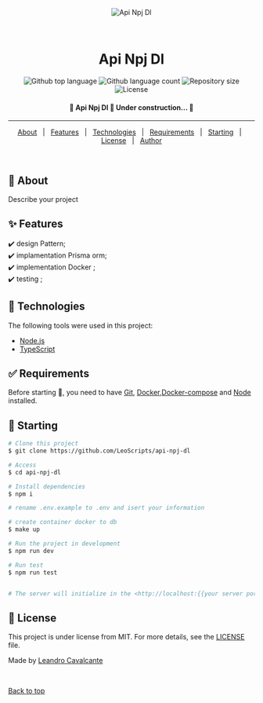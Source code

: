 <div align="center" id="top"> 
  <img src="./.github/app.gif" alt="Api Npj Dl" />

  &#xa0;

  <!-- <a href="https://apinpjdl.netlify.app">Demo</a> -->
</div>

<h1 align="center">Api Npj Dl</h1>

<p align="center">
  <img alt="Github top language" src="https://img.shields.io/github/languages/top/LeoScripts/api-npj-dl?color=56BEB8">

  <img alt="Github language count" src="https://img.shields.io/github/languages/count/LeoScripts/api-npj-dl?color=56BEB8">

  <img alt="Repository size" src="https://img.shields.io/github/repo-size/LeoScripts/api-npj-dl?color=56BEB8">

  <img alt="License" src="https://img.shields.io/github/license/LeoScripts/api-npj-dl?color=56BEB8">

  <!-- <img alt="Github issues" src="https://img.shields.io/github/issues/LeoScripts/api-npj-dl?color=56BEB8" /> -->

  <!-- <img alt="Github forks" src="https://img.shields.io/github/forks/LeoScripts/api-npj-dl?color=56BEB8" /> -->

  <!-- <img alt="Github stars" src="https://img.shields.io/github/stars/LeoScripts/api-npj-dl?color=56BEB8" /> -->
</p>

<!-- Status -->

<h4 align="center"> 
	🚧  Api Npj Dl 🚀 Under construction...  🚧
</h4> 

<hr>

<p align="center">
  <a href="#dart-about">About</a> &#xa0; | &#xa0; 
  <a href="#sparkles-features">Features</a> &#xa0; | &#xa0;
  <a href="#rocket-technologies">Technologies</a> &#xa0; | &#xa0;
  <a href="#white_check_mark-requirements">Requirements</a> &#xa0; | &#xa0;
  <a href="#checkered_flag-starting">Starting</a> &#xa0; | &#xa0;
  <a href="#memo-license">License</a> &#xa0; | &#xa0;
  <a href="https://github.com/LeoScripts" target="_blank">Author</a>
</p>

<br>

## :dart: About ##

Describe your project

## :sparkles: Features ##

:heavy_check_mark: design Pattern;\
:heavy_check_mark: implamentation Prisma orm;\
:heavy_check_mark: implementation Docker ;\
:heavy_check_mark: testing ;

## :rocket: Technologies ##

The following tools were used in this project:

- [Node.js](https://nodejs.org/en/)
- [TypeScript](https://www.typescriptlang.org/)

## :white_check_mark: Requirements ##

Before starting :checkered_flag:, you need to have [Git](https://git-scm.com), [Docker](https://www.docker.com/),[Docker-compose](https://docs.docker.com/compose/) and [Node](https://nodejs.org/en/) installed.

## :checkered_flag: Starting ##

```bash
# Clone this project
$ git clone https://github.com/LeoScripts/api-npj-dl

# Access
$ cd api-npj-dl

# Install dependencies
$ npm i

# rename .env.example to .env and isert your information

# create container docker to db
$ make up

# Run the project in development
$ npm run dev

# Run test
$ npm run test


# The server will initialize in the <http://localhost:{{your server port}}>
```

## :memo: License ##

This project is under license from MIT. For more details, see the [LICENSE](LICENSE.md) file.


Made by <a href="https://github.com/LeoScripts" target="_blank">Leandro Cavalcante</a>

&#xa0;

<a href="#top">Back to top</a>
